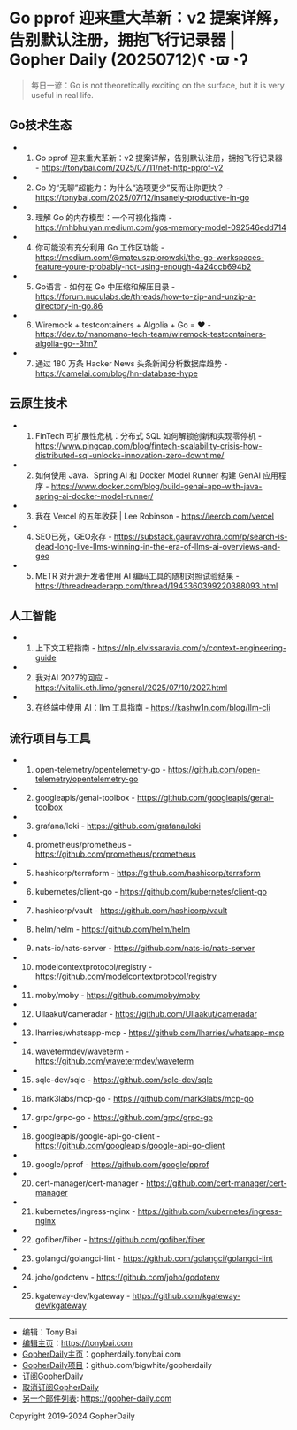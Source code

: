 # Go pprof 迎来重大革新：v2 提案详解，告别默认注册，拥抱飞行记录器 | Gopher Daily (20250712)ʕ◔ϖ◔ʔ

>每日一谚：Go is not theoretically exciting on the surface, but it is very useful in real life.

## Go技术生态


- 1. Go pprof 迎来重大革新：v2 提案详解，告别默认注册，拥抱飞行记录器 - https://tonybai.com/2025/07/11/net-http-pprof-v2

- 2. Go 的“无聊”超能力：为什么“选项更少”反而让你更快？ - https://tonybai.com/2025/07/12/insanely-productive-in-go

- 3. 理解 Go 的内存模型：一个可视化指南 - https://mhbhuiyan.medium.com/gos-memory-model-092546edd714

- 4. 你可能没有充分利用 Go 工作区功能 - https://medium.com/@mateuszpiorowski/the-go-workspaces-feature-youre-probably-not-using-enough-4a24ccb694b2

- 5. Go语言 - 如何在 Go 中压缩和解压目录 - https://forum.nuculabs.de/threads/how-to-zip-and-unzip-a-directory-in-go.86

- 6. Wiremock &#43; testcontainers &#43; Algolia &#43; Go = ❤️ - https://dev.to/manomano-tech-team/wiremock-testcontainers-algolia-go--3hn7

- 7. 通过 180 万条 Hacker News 头条新闻分析数据库趋势 - https://camelai.com/blog/hn-database-hype


## 云原生技术


- 1. FinTech 可扩展性危机：分布式 SQL 如何解锁创新和实现零停机 - https://www.pingcap.com/blog/fintech-scalability-crisis-how-distributed-sql-unlocks-innovation-zero-downtime/

- 2. 如何使用 Java、Spring AI 和 Docker Model Runner 构建 GenAI 应用程序 - https://www.docker.com/blog/build-genai-app-with-java-spring-ai-docker-model-runner/

- 3. 我在 Vercel 的五年收获 | Lee Robinson - https://leerob.com/vercel

- 4. SEO已死，GEO永存 - https://substack.gauravvohra.com/p/search-is-dead-long-live-llms-winning-in-the-era-of-llms-ai-overviews-and-geo

- 5. METR 对开源开发者使用 AI 编码工具的随机对照试验结果 - https://threadreaderapp.com/thread/1943360399220388093.html


## 人工智能


- 1. 上下文工程指南 - https://nlp.elvissaravia.com/p/context-engineering-guide

- 2. 我对AI 2027的回应 - https://vitalik.eth.limo/general/2025/07/10/2027.html

- 3. 在终端中使用 AI：llm 工具指南 - https://kashw1n.com/blog/llm-cli


## 流行项目与工具


- 1. open-telemetry/opentelemetry-go - https://github.com/open-telemetry/opentelemetry-go

- 2. googleapis/genai-toolbox - https://github.com/googleapis/genai-toolbox

- 3. grafana/loki - https://github.com/grafana/loki

- 4. prometheus/prometheus - https://github.com/prometheus/prometheus

- 5. hashicorp/terraform - https://github.com/hashicorp/terraform

- 6. kubernetes/client-go - https://github.com/kubernetes/client-go

- 7. hashicorp/vault - https://github.com/hashicorp/vault

- 8. helm/helm - https://github.com/helm/helm

- 9. nats-io/nats-server - https://github.com/nats-io/nats-server

- 10. modelcontextprotocol/registry - https://github.com/modelcontextprotocol/registry

- 11. moby/moby - https://github.com/moby/moby

- 12. Ullaakut/cameradar - https://github.com/Ullaakut/cameradar

- 13. lharries/whatsapp-mcp - https://github.com/lharries/whatsapp-mcp

- 14. wavetermdev/waveterm - https://github.com/wavetermdev/waveterm

- 15. sqlc-dev/sqlc - https://github.com/sqlc-dev/sqlc

- 16. mark3labs/mcp-go - https://github.com/mark3labs/mcp-go

- 17. grpc/grpc-go - https://github.com/grpc/grpc-go

- 18. googleapis/google-api-go-client - https://github.com/googleapis/google-api-go-client

- 19. google/pprof - https://github.com/google/pprof

- 20. cert-manager/cert-manager - https://github.com/cert-manager/cert-manager

- 21. kubernetes/ingress-nginx - https://github.com/kubernetes/ingress-nginx

- 22. gofiber/fiber - https://github.com/gofiber/fiber

- 23. golangci/golangci-lint - https://github.com/golangci/golangci-lint

- 24. joho/godotenv - https://github.com/joho/godotenv

- 25. kgateway-dev/kgateway - https://github.com/kgateway-dev/kgateway


----

- 编辑：Tony Bai
- [编辑主页](https://tonybai.com)：https://tonybai.com
- [GopherDaily主页](https://gopherdaily.tonybai.com)：gopherdaily.tonybai.com
- [GopherDaily项目](https://github.com/bigwhite/gopherdaily)：github.com/bigwhite/gopherdaily
- [订阅GopherDaily](https://gopherdaily.tonybai.com/subscribe)
- [取消订阅GopherDaily](https://gopherdaily.tonybai.com/unsubscribe)
- [另一个邮件列表](https://gopher-daily.com): https://gopher-daily.com

Copyright 2019-2024 GopherDaily
